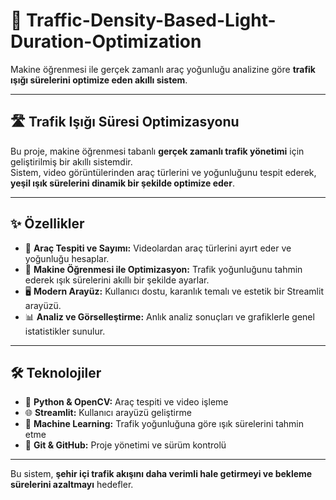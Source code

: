 # 🚦 Traffic-Density-Based-Light-Duration-Optimization

Makine öğrenmesi ile gerçek zamanlı araç yoğunluğu analizine göre **trafik ışığı sürelerini optimize eden akıllı sistem**.

---

## 🛣️ Trafik Işığı Süresi Optimizasyonu

Bu proje, makine öğrenmesi tabanlı **gerçek zamanlı trafik yönetimi** için geliştirilmiş bir akıllı sistemdir.  
Sistem, video görüntülerinden araç türlerini ve yoğunluğunu tespit ederek, **yeşil ışık sürelerini dinamik bir şekilde optimize eder**.

---

## ✨ Özellikler

- 🚗 **Araç Tespiti ve Sayımı:** Videolardan araç türlerini ayırt eder ve yoğunluğu hesaplar.  
- 🤖 **Makine Öğrenmesi ile Optimizasyon:** Trafik yoğunluğunu tahmin ederek ışık sürelerini akıllı bir şekilde ayarlar.  
- 🖥️ **Modern Arayüz:** Kullanıcı dostu, karanlık temalı ve estetik bir Streamlit arayüzü.  
- 📊 **Analiz ve Görselleştirme:** Anlık analiz sonuçları ve grafiklerle genel istatistikler sunulur.

---

## 🛠️ Teknolojiler

- 🐍 **Python & OpenCV:** Araç tespiti ve video işleme  
- 🌐 **Streamlit:** Kullanıcı arayüzü geliştirme  
- 🧠 **Machine Learning:** Trafik yoğunluğuna göre ışık sürelerini tahmin etme  
- 🔧 **Git & GitHub:** Proje yönetimi ve sürüm kontrolü

---

Bu sistem, **şehir içi trafik akışını daha verimli hale getirmeyi ve bekleme sürelerini azaltmayı** hedefler.
